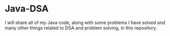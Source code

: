 # Java-DSA

I will share all of my Java code, along with some problems I have solved and many other things related to DSA and problem solving, in this repository.
